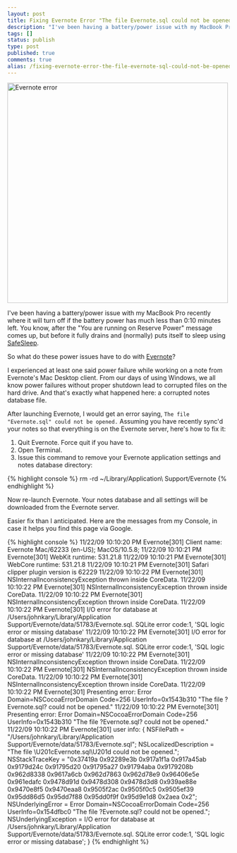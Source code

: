 ```yaml
---
layout: post
title: Fixing Evernote Error "The file Evernote.sql could not be opened."
description: "I've been having a battery/power issue with my MacBook Pro recently where it will turn off if the battery power has much less than 0:10 minutes left. You know, after the \"You are running on Reserve Power\" message comes up, but before it fully drains and (normally) puts itself to sleep using SafeSleep. So what do these power issues have to do with Evernote? A lot if your notes database becomes corrupted."
tags: []
status: publish
type: post
published: true
comments: true
alias: /fixing-evernote-error-the-file-evernote-sql-could-not-be-opened
---
```

<div class="image">
    <img src="/images/posts/evernote.png" title="Evernote error" width="500" />
</div>

I've been having a battery/power issue with my MacBook Pro recently where it will turn off if the battery power has much less than 0:10 minutes left. You know, after the "You are running on Reserve Power" message comes up, but before it fully drains and (normally) puts itself to sleep using [SafeSleep][].

So what do these power issues have to do with [Evernote][]?

I experienced at least one said power failure while working on a note from Evernote's Mac Desktop client. From our days of using Windows, we all know power failures without proper shutdown lead to corrupted files on the hard drive. And that's exactly what happened here: a corrupted notes database file.

After launching Evernote, I would get an error saying, `The file "Evernote.sql" could not be opened.` Assuming you have recently sync'd your notes so that everything is on the Evernote server, here's how to fix it:

1.  Quit Evernote. Force quit if you have to.
2.  Open Terminal.
3.  Issue this command to remove your Evernote application settings and notes database directory:

{% highlight console %}
rm -rd ~/Library/Application\ Support/Evernote
{% endhighlight %}

Now re-launch Evernote. Your notes database and all settings will be downloaded from the Evernote server.

Easier fix than I anticipated. Here are the messages from my Console, in case it helps you find this page via Google.

{% highlight console %}
11/22/09 10:10:20 PM Evernote[301] Client name: Evernote Mac/62233 (en-US); MacOS/10.5.8;
11/22/09 10:10:21 PM Evernote[301] WebKit runtime: 531.21.8
11/22/09 10:10:21 PM Evernote[301] WebCore runtime: 531.21.8
11/22/09 10:10:21 PM Evernote[301] Safari clipper plugin version is 62229
11/22/09 10:10:22 PM Evernote[301] NSInternalInconsistencyException thrown inside CoreData.
11/22/09 10:10:22 PM Evernote[301] NSInternalInconsistencyException thrown inside CoreData.
11/22/09 10:10:22 PM Evernote[301] NSInternalInconsistencyException thrown inside CoreData.
11/22/09 10:10:22 PM Evernote[301] I/O error for database at /Users/johnkary/Library/Application Support/Evernote/data/51783/Evernote.sql.  SQLite error code:1, 'SQL logic error or missing database'
11/22/09 10:10:22 PM Evernote[301] I/O error for database at /Users/johnkary/Library/Application Support/Evernote/data/51783/Evernote.sql.  SQLite error code:1, 'SQL logic error or missing database'
11/22/09 10:10:22 PM Evernote[301] NSInternalInconsistencyException thrown inside CoreData.
11/22/09 10:10:22 PM Evernote[301] NSInternalInconsistencyException thrown inside CoreData.
11/22/09 10:10:22 PM Evernote[301] NSInternalInconsistencyException thrown inside CoreData.
11/22/09 10:10:22 PM Evernote[301] Presenting error: Error Domain=NSCocoaErrorDomain Code=256 UserInfo=0x1543b310 "The file ?Evernote.sql? could not be opened."
11/22/09 10:10:22 PM Evernote[301] Presenting error: Error Domain=NSCocoaErrorDomain Code=256 UserInfo=0x1543b310 "The file ?Evernote.sql? could not be opened."
11/22/09 10:10:22 PM Evernote[301]   user info: {
NSFilePath = "/Users/johnkary/Library/Application Support/Evernote/data/51783/Evernote.sql";
NSLocalizedDescription = "The file \U201cEvernote.sql\U201d could not be opened.";
NSStackTraceKey = "0x37419a  0x92289e3b  0x917a1f1a  0x917a45ab  0x9179d24c  0x91795d20  0x91795a27  0x91794aba  0x9179208b  0x962d8338  0x9617a6cb  0x962d7863  0x962d78e9  0x96406e5e  0x961edafc  0x9478d91d  0x9478d308  0x9478d3d8  0x939ae88e  0x9470e8f5  0x9470eaa8  0x9505f2ac  0x9505f0c5  0x9505ef39  0x95dd86d5  0x95dd7f88  0x95dd0f9f  0x95d9e1d8  0x2aea  0x2";
NSUnderlyingError = Error Domain=NSCocoaErrorDomain Code=256 UserInfo=0x154dfbc0 "The file ?Evernote.sql? could not be opened.";
NSUnderlyingException = I/O error for database at /Users/johnkary/Library/Application Support/Evernote/data/51783/Evernote.sql.  SQLite error code:1, 'SQL logic error or missing database';
}
{% endhighlight %}

  [SafeSleep]: http://support.apple.com/kb/HT1757?viewlocale=en_US
  [Evernote]: https://evernote.com/
